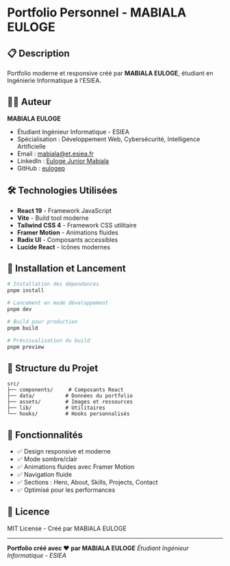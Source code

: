 # Portfolio Personnel - MABIALA EULOGE

## 📋 Description

Portfolio moderne et responsive créé par **MABIALA EULOGE**, étudiant en Ingénierie Informatique à l'ESIEA.

## 👨‍💻 Auteur

**MABIALA EULOGE**
- Étudiant Ingénieur Informatique - ESIEA
- Spécialisation : Développement Web, Cybersécurité, Intelligence Artificielle
- Email : mabiala@et.esiea.fr
- LinkedIn : [Euloge Junior Mabiala](https://www.linkedin.com/in/euloge-junior-mabiala)
- GitHub : [eulogep](https://github.com/eulogep)

## 🛠️ Technologies Utilisées

- **React 19** - Framework JavaScript
- **Vite** - Build tool moderne
- **Tailwind CSS 4** - Framework CSS utilitaire
- **Framer Motion** - Animations fluides
- **Radix UI** - Composants accessibles
- **Lucide React** - Icônes modernes

## 🚀 Installation et Lancement

```bash
# Installation des dépendances
pnpm install

# Lancement en mode développement
pnpm dev

# Build pour production
pnpm build

# Prévisualisation du build
pnpm preview
```

## 📁 Structure du Projet

```
src/
├── components/     # Composants React
├── data/          # Données du portfolio
├── assets/        # Images et ressources
├── lib/           # Utilitaires
└── hooks/         # Hooks personnalisés
```

## 🎨 Fonctionnalités

- ✅ Design responsive et moderne
- ✅ Mode sombre/clair
- ✅ Animations fluides avec Framer Motion
- ✅ Navigation fluide
- ✅ Sections : Hero, About, Skills, Projects, Contact
- ✅ Optimisé pour les performances

## 📄 Licence

MIT License - Créé par MABIALA EULOGE

---

**Portfolio créé avec ❤️ par MABIALA EULOGE**
*Étudiant Ingénieur Informatique - ESIEA*
